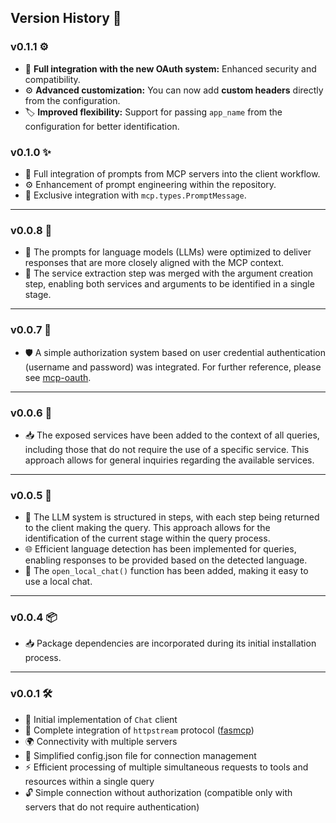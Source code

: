 ## Version History 🚀

### v0.1.1 ⚙️

- 🔐 **Full integration with the new OAuth system:** Enhanced security and compatibility.
- ⚙️ **Advanced customization:** You can now add **custom headers** directly from the configuration.
- 🏷️ **Improved flexibility:** Support for passing `app_name` from the configuration for better identification.

### v0.1.0 ✨

* 🌟 Full integration of prompts from MCP servers into the client workflow.
* ⚙️ Enhancement of prompt engineering within the repository.
* 🔗 Exclusive integration with `mcp.types.PromptMessage`.

---

### v0.0.8 🎯

* 🚀 The prompts for language models (LLMs) were optimized to deliver responses that are more closely aligned with the MCP context.
* 🔄 The service extraction step was merged with the argument creation step, enabling both services and arguments to be identified in a single stage.

---

### v0.0.7 🔐

* 🛡️ A simple authorization system based on user credential authentication (username and password) was integrated. For further reference, please see [mcp-oauth](https://github.com/rb58853/mcp-oauth).

---

### v0.0.6 📡

* 📥 The exposed services have been added to the context of all queries, including those that do not require the use of a specific service. This approach allows for general inquiries regarding the available services.

---

### v0.0.5 🧩

* 📑 The LLM system is structured in steps, with each step being returned to the client making the query. This approach allows for the identification of the current stage within the query process.
* 🌐 Efficient language detection has been implemented for queries, enabling responses to be provided based on the detected language.
* 💬 The `open_local_chat()` function has been added, making it easy to use a local chat.

---

### v0.0.4 📦

* 📥 Package dependencies are incorporated during its initial installation process.

---

### v0.0.1 🛠️

* 🚀 Initial implementation of `Chat` client
* 🔗 Complete integration of `httpstream` protocol ([fasmcp](https://github.com/modelcontextprotocol/python-sdk))
* 🌍 Connectivity with multiple servers
* 🔧 Simplified config.json file for connection management
* ⚡ Efficient processing of multiple simultaneous requests to tools and resources within a single query
* 🔓 Simple connection without authorization (compatible only with servers that do not require authentication)
